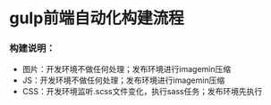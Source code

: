 # gulp前端自动化构建流程 #


### 构建说明： ###

- 图片：开发环境不做任何处理；发布环境进行imagemin压缩
- JS：开发环境不做任何处理；发布环境进行imagemin压缩
- CSS：开发环境监听.scss文件变化，执行sass任务；发布环境先执行

###
